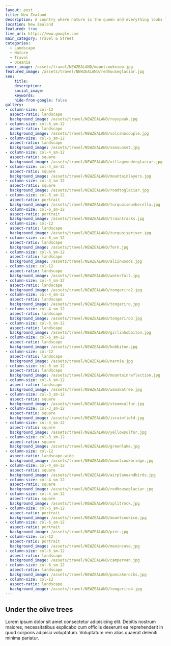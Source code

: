 ```yaml
---
layout: post
title: New Zealand
description: A country where nature is the queen and everything looks like a painting
location: New Zealand
featured: true
live_url: https://www.google.com
main_category: Travel & Street
categories:
  - Landscape
  - Nature
  - Travel
  - Oceania
cover_image: /assets/travel/NEWZEALAND/mountcookview.jpg
featured_image: /assets/travel/NEWZEALAND/redhouseglaciar.jpg
seo:
    title:
    description:
    social_image:
    keywords:
    hide-from-google: false 
gallery:
- column-size: col-12
  aspect-ratio: landscape
  background_image: /assets/travel/NEWZEALAND/royspeak.jpg
- column-size: col-6_sm-12
  aspect-ratio: landscape
  background_image: /assets/travel/NEWZEALAND/volcanocouple.jpg
- column-size: col-6_sm-12
  aspect-ratio: landscape
  background_image: /assets/travel/NEWZEALAND/vansunset.jpg
- column-size: col-4_sm-12
  aspect-ratio: square
  background_image: /assets/travel/NEWZEALAND/villageunderglaciar.jpg
- column-size: col-4_sm-12
  aspect-ratio: square
  background_image: /assets/travel/NEWZEALAND/mountainlayers.jpg
- column-size: col-4_sm-12
  aspect-ratio: square
  background_image: /assets/travel/NEWZEALAND/roadtoglaciar.jpg
- column-size: col-6_sm-12
  aspect-ratio: portrait
  background_image: /assets/travel/NEWZEALAND/turquoiseumberella.jpg
- column-size: col-6_sm-12
  aspect-ratio: portrait
  background_image: /assets/travel/NEWZEALAND/traintracks.jpg
- column-size: col-12
  aspect-ratio: landscape
  background_image: /assets/travel/NEWZEALAND/turquoiseriver.jpg
- column-size: col-6_sm-12
  aspect-ratio: landscape
  background_image: /assets/travel/NEWZEALAND/fern.jpg
- column-size: col-6_sm-12
  aspect-ratio: landscape
  background_image: /assets/travel/NEWZEALAND/aliinwoods.jpg
- column-size: col-12
  aspect-ratio: landscape
  background_image: /assets/travel/NEWZEALAND/waterfall.jpg
- column-size: col-4_sm-12
  aspect-ratio: landscape
  background_image: /assets/travel/NEWZEALAND/tongariro2.jpg
- column-size: col-4_sm-12
  aspect-ratio: landscape
  background_image: /assets/travel/NEWZEALAND/tongariro.jpg
- column-size: col-4_sm-12
  aspect-ratio: landscape
  background_image: /assets/travel/NEWZEALAND/tongariro3.jpg
- column-size: col-6_sm-12
  aspect-ratio: landscape
  background_image: /assets/travel/NEWZEALAND/girlinhobbiton.jpg
- column-size: col-6_sm-12
  aspect-ratio: landscape
  background_image: /assets/travel/NEWZEALAND/hobbiton.jpg
- column-size: col-12
  aspect-ratio: landscape
  background_image: /assets/travel/NEWZEALAND/narnia.jpg
- column-size: col-6_sm-12
  aspect-ratio: landscape
  background_image: /assets/travel/NEWZEALAND/mountainreflection.jpg
- column-size: col-6_sm-12
  aspect-ratio: landscape
  background_image: /assets/travel/NEWZEALAND/wanakatree.jpg
- column-size: col-3_sm-12
  aspect-ratio: square
  background_image: /assets/travel/NEWZEALAND/steamsulfur.jpg
- column-size: col-3_sm-12
  aspect-ratio: square
  background_image: /assets/travel/NEWZEALAND/israinfield.jpg
- column-size: col-3_sm-12
  aspect-ratio: square
  background_image: /assets/travel/NEWZEALAND/yellowsulfur.jpg
- column-size: col-3_sm-12
  aspect-ratio: square
  background_image: /assets/travel/NEWZEALAND/greenlake.jpg
- column-size: col-12
  aspect-ratio: landscape-wide
  background_image: /assets/travel/NEWZEALAND/mountcookbridge.jpg
- column-size: col-4_sm-12
  aspect-ratio: square
  background_image: /assets/travel/NEWZEALAND/airplaneandbirds.jpg
- column-size: col-4_sm-12
  aspect-ratio: square
  background_image: /assets/travel/NEWZEALAND/redhouseglaciar.jpg
- column-size: col-4_sm-12
  aspect-ratio: square
  background_image: /assets/travel/NEWZEALAND/splitrock.jpg
- column-size: col-6_sm-12
  aspect-ratio: portrait
  background_image: /assets/travel/NEWZEALAND/mountcookice.jpg
- column-size: col-6_sm-12
  aspect-ratio: portrait
  background_image: /assets/travel/NEWZEALAND/pier.jpg
- column-size: col-12
  aspect-ratio: portrait
  background_image: /assets/travel/NEWZEALAND/manincave.jpg
- column-size: col-6_sm-12
  aspect-ratio: landscape
  background_image: /assets/travel/NEWZEALAND/campervan.jpg
- column-size: col-6_sm-12
  aspect-ratio: landscape
  background_image: /assets/travel/NEWZEALAND/pancakerocks.jpg
- column-size: col-12
  aspect-ratio: landscape
  background_image: /assets/travel/NEWZEALAND/tongariro4.jpg
---
```


## Under the olive trees

Lorem ipsum dolor sit amet consectetur adipisicing elit. Debitis nostrum maiores, necessitatibus explicabo cum officiis deserunt ea reprehenderit in quod corporis adipisci voluptatum. Voluptatum rem alias quaerat deleniti minima pariatur.